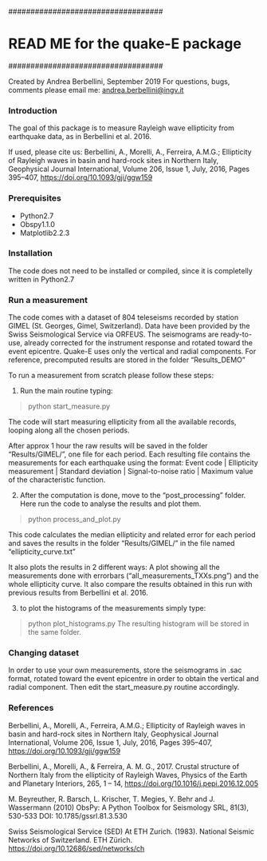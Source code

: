 ###################################
# READ ME for the quake-E package #
###################################

Created by Andrea Berbellini, September 2019
For questions, bugs, comments please email me: andrea.berbellini@ingv.it 

###  Introduction
The goal of this package is to measure Rayleigh wave ellipticity from earthquake data,
as in Berbellini et al. 2016.

If used, please cite us:
Berbellini, A., Morelli, A., Ferreira, A.M.G.; Ellipticity of Rayleigh waves in basin and hard-rock sites in Northern Italy, Geophysical Journal International, Volume 206, Issue 1, July, 2016, Pages 395–407, https://doi.org/10.1093/gji/ggw159


###  Prerequisites
- Python2.7
- Obspy1.1.0
- Matplotlib2.2.3

###  Installation
The code does not need to be installed or compiled, since it is completelly written in Python2.7

###  Run a measurement
The code comes with a dataset of 804 teleseisms recorded by station GIMEL (St. Georges, Gimel, Switzerland). 
Data have been provided by the Swiss Seismological Service via ORFEUS. 
The seismograms are ready-to-use, already corrected for the instrument response and rotated toward the event 
epicentre. Quake-E uses only the vertical and radial components.
For reference, precomputed results are stored in the folder “Results_DEMO”

To run a measurement from scratch please follow these steps:
1. Run the main routine typing:
> python start_measure.py

The code will start measuring ellipticity from all the available records, looping along all the chosen periods.

After approx 1 hour the raw results will be saved in the folder “Results/GIMEL/”, one file for each period.
Each resulting file contains the measurements for each earthquake using the format:
Event code | Ellipticity measurement | Standard deviation | Signal-to-noise ratio | Maximum value of the characteristic function.

2. After the computation is done, move to the “post_processing” folder. Here run the code to analyse the results and plot them.
> python process_and_plot.py

This code calculates the median ellipticity and related error for each period and saves the results 
in the folder “Results/GIMEL/” in the file named “ellipticity_curve.txt”

It also plots the results in 2 different ways:
A plot showing all the measurements done with errorbars (“all_measurements_TXXs.png”) and the whole 
ellipticity curve. It also compare the results obtained in this run with previous results from Berbellini et al. 2016. 

3. to plot the histograms of the measurements simply type:
> python plot_histograms.py
The resulting histogram will be stored in the same folder.

###  Changing dataset
In order to use your own measurements, store the seismograms in .sac format, rotated toward the event epicentre in order 
to obtain the vertical and radial component. Then edit the start_measure.py routine accordingly.



###  References
Berbellini, A., Morelli, A., Ferreira, A.M.G.; Ellipticity of Rayleigh waves in basin and hard-rock sites in Northern Italy, Geophysical Journal International, Volume 206, Issue 1, July, 2016, Pages 395–407, https://doi.org/10.1093/gji/ggw159

Berbellini, A., Morelli, A., & Ferreira, A. M. G., 2017. Crustal structure of Northern Italy from the ellipticity of Rayleigh Waves, Physics of the Earth and Planetary Interiors, 265, 1 – 14, https://doi.org/10.1016/j.pepi.2016.12.005

M. Beyreuther, R. Barsch, L. Krischer, T. Megies, Y. Behr and J. Wassermann (2010)
ObsPy: A Python Toolbox for Seismology SRL, 81(3), 530-533 DOI: 10.1785/gssrl.81.3.530

Swiss Seismological Service (SED) At ETH Zurich. (1983). National Seismic Networks of Switzerland. ETH Zürich. https://doi.org/10.12686/sed/networks/ch 
